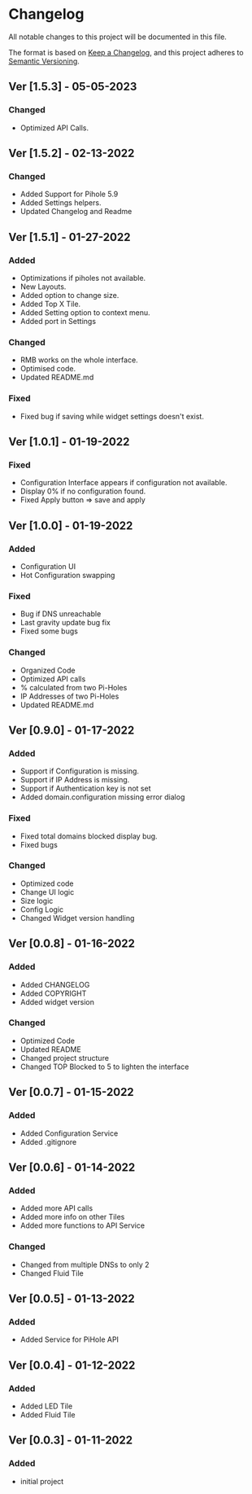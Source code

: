 # Changelog

All notable changes to this project will be documented in this file.

The format is based on [Keep a Changelog](https://keepachangelog.com/en/1.0.0/),
and this project adheres to [Semantic Versioning](https://semver.org/spec/v2.0.0.html).

## Ver [1.5.3] - 05-05-2023

### Changed

- Optimized API Calls.

## Ver [1.5.2] - 02-13-2022

### Changed

- Added Support for Pihole 5.9
- Added Settings helpers.
- Updated Changelog and Readme


## Ver [1.5.1] - 01-27-2022

### Added

- Optimizations if piholes not available.
- New Layouts.
- Added option to change size.
- Added Top X Tile.
- Added Setting option to context menu.
- Added port in Settings

### Changed

- RMB works on the whole interface.
- Optimised code.
- Updated README.md

### Fixed

- Fixed bug if saving while widget settings doesn't exist.

## Ver [1.0.1] - 01-19-2022

### Fixed

- Configuration Interface appears if configuration not available.
- Display 0% if no configuration found.
- Fixed Apply button => save and apply

## Ver [1.0.0] - 01-19-2022


### Added

- Configuration UI
- Hot Configuration swapping


### Fixed

- Bug if DNS unreachable
- Last gravity update bug fix
- Fixed some bugs


### Changed

- Organized Code
- Optimized API calls
- % calculated from two Pi-Holes
- IP Addresses of two Pi-Holes
- Updated README.md

## Ver [0.9.0] - 01-17-2022

### Added

- Support if Configuration is missing.
- Support if IP Address is missing.
- Support if Authentication key is not set
- Added domain.configuration missing error dialog

### Fixed

- Fixed total domains blocked display bug.
- Fixed bugs

### Changed

- Optimized code
- Change UI logic
- Size logic
- Config Logic
- Changed Widget version handling


## Ver [0.0.8] - 01-16-2022

### Added 

- Added CHANGELOG
- Added COPYRIGHT
- Added widget version


### Changed

- Optimized Code
- Updated README
- Changed project structure
- Changed TOP Blocked to 5 to lighten the interface

## Ver [0.0.7] - 01-15-2022

### Added 

- Added Configuration Service
- Added .gitignore

## Ver [0.0.6] - 01-14-2022

### Added 

- Added more API calls
- Added more info on other Tiles
- Added more functions to API Service

### Changed 

- Changed from multiple DNSs to only 2
- Changed Fluid Tile

## Ver [0.0.5] - 01-13-2022

### Added 

- Added Service for PiHole API

## Ver [0.0.4] - 01-12-2022

### Added 

- Added LED Tile
- Added Fluid Tile


## Ver [0.0.3] - 01-11-2022

### Added 

- initial project
